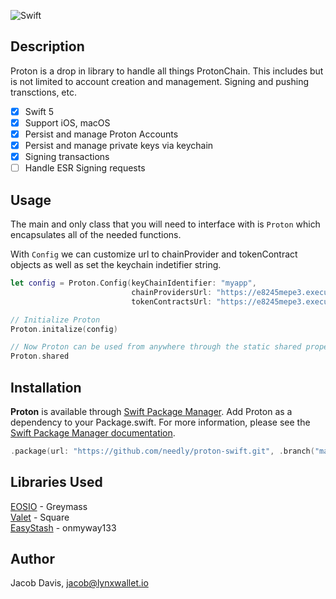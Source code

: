 ![Swift](https://github.com/needly/proton-swift/workflows/Swift/badge.svg?event=push)

## Description

Proton is a drop in library to handle all things ProtonChain. This includes but is not limited to account creation and management. Signing and pushing transctions, etc.

- [x] Swift 5
- [x] Support iOS, macOS
- [x] Persist and manage Proton Accounts
- [x] Persist and manage private keys via keychain
- [x] Signing transactions
- [ ] Handle ESR Signing requests

## Usage

The main and only class that you will need to interface with is `Proton` which encapsulates all of the needed functions.

With `Config` we can customize url to chainProvider and tokenContract objects as well as set the keychain indetifier string.

```swift
let config = Proton.Config(keyChainIdentifier: "myapp",
                           chainProvidersUrl: "https://e8245mepe3.execute-api.us-west-2.amazonaws.com/dev/chain-providers",
                           tokenContractsUrl: "https://e8245mepe3.execute-api.us-west-2.amazonaws.com/dev/token-contracts")

// Initialize Proton                           
Proton.initalize(config)

// Now Proton can be used from anywhere through the static shared property
Proton.shared
```

## Installation

**Proton** is available through [Swift Package Manager](https://swift.org/package-manager/).
Add Proton as a dependency to your Package.swift. For more information, please see the [Swift Package Manager documentation](https://github.com/apple/swift-package-manager/tree/master/Documentation).

```swift
.package(url: "https://github.com/needly/proton-swift.git", .branch("master"))
```

## Libraries Used
[EOSIO](https://github.com/greymass/swift-eosio) - Greymass   
[Valet](https://github.com/square/Valet) - Square   
[EasyStash](https://github.com/onmyway133/EasyStash) - onmyway133

## Author

Jacob Davis, jacob@lynxwallet.io